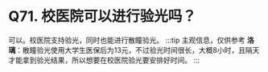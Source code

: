 # Q71. 校医院可以进行验光吗？
可以。校医院支持验光，同时也能进行散瞳验光。
:::tip 主观信息，仅供参考
**洛璃**：散瞳验光使用大学生医保后为13元，不过验光时间很长，大概8小时，且隔天才能拿到验光结果，所以想要在校医院验光要安排好时间。
:::